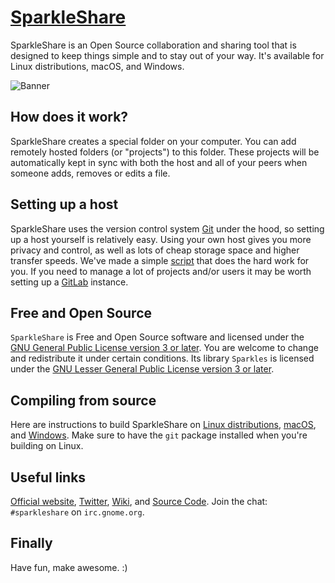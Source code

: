 # [SparkleShare](https://www.sparkleshare.org/)

SparkleShare is an Open Source collaboration and sharing tool that is designed to keep things simple and to stay out of your way. It's available for Linux distributions, macOS, and Windows.

![Banner](https://raw.githubusercontent.com/hbons/SparkleShare/master/SparkleShare/Common/Images/tutorial-slide-2%402x.png)


## How does it work?

SparkleShare creates a special folder on your computer. You can add remotely hosted folders (or "projects") to this folder. These projects will be automatically kept in sync with both the host and all of your peers when someone adds, removes or edits a file.


## Setting up a host

SparkleShare uses the version control system [Git](https://git-scm.com/) under the hood, so setting up a host yourself is relatively easy. Using your own host gives you more privacy and control, as well as lots of cheap storage space and higher transfer speeds. We've made a simple [script](https://github.com/hbons/Dazzle) that does the hard work for you. If you need to manage a lot of projects and/or users it may be worth setting up a [GitLab](https://www.gitlabhq.com) instance.


## Free and Open Source
`SparkleShare` is Free and Open Source software and licensed under the [GNU General Public License version 3 or later](legal/License_for_SparkleShare.txt). You are welcome to change and redistribute it under certain conditions. Its library `Sparkles` is licensed under the [GNU Lesser General Public License version 3 or later](legal/License_for_Sparkles.txt).


## Compiling from source

Here are instructions to build SparkleShare on [Linux distributions](SparkleShare/Linux/README.md), [macOS](SparkleShare/Mac/README.md), and [Windows](SparkleShare/Windows/README.md). Make sure to have the `git` package installed when you're building on Linux.


## Useful links
[Official website](https://www.sparkleshare.org/), [Twitter](https://www.twitter.com/SparkleShare), [Wiki](https://www.github.com/hbons/SparkleShare/wiki), and [Source Code](https://www.github.com/hbons/SparkleShare). Join the chat: `#sparkleshare` on `irc.gnome.org`.


## Finally

Have fun, make awesome. :)

